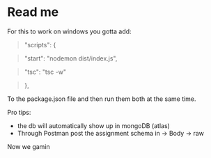 # Read me
For this to work on windows you gotta add:

  >"scripts": {
  
  >"start": "nodemon dist/index.js",
  
  >"tsc": "tsc -w"
  
  >},
 
 To the package.json file and then run them both at the same time.

Pro tips:
* the db will automatically show up in mongoDB (atlas)
* Through Postman post the assignment schema in -> Body -> raw

Now we gamin
